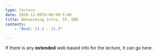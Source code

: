 ```yaml
---
type: lecture
date: 2020-11-09T8:00:00-5:00
title: Networking intro, IP, DNS
contents:
    - "Book: 11.1 - 11.3"

---
```


If there is any **extended** web based info for the lecture, it can go here.
